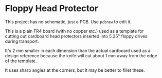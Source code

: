 Floppy Head Protector
=====================

This project has no schematic, just a PCB. Use `pcbnew` to edit it.

This is a plain FR4 board (with no copper etc.) used as a template for
cutting out cardboard head protectors inserted into 5.25" floppy drives
during transport.

It's 2 mm smaller in each dimension than the actual cardboard used as a
design reference because the knife will cut about 1 mm away from the edge
of the template.

It uses sharp angles at the corners, but it may be better to fillet these.
